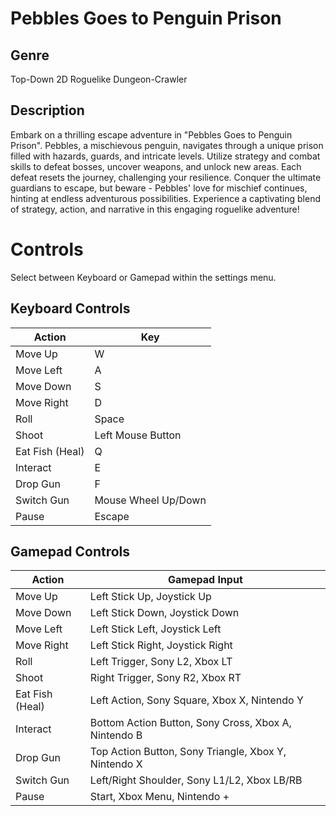 # Pebbles Goes to Penguin Prison

## Genre
Top-Down 2D Roguelike Dungeon-Crawler

## Description
Embark on a thrilling escape adventure in "Pebbles Goes to Penguin Prison". Pebbles, a mischievous penguin, navigates through a unique prison filled with hazards, guards, and intricate levels. Utilize strategy and combat skills to defeat bosses, uncover weapons, and unlock new areas. Each defeat resets the journey, challenging your resilience. Conquer the ultimate guardians to escape, but beware - Pebbles' love for mischief continues, hinting at endless adventurous possibilities. Experience a captivating blend of strategy, action, and narrative in this engaging roguelike adventure!

# Controls

Select between Keyboard or Gamepad within the settings menu.

## Keyboard Controls
| Action             | Key                   |
|--------------------|-----------------------|
| Move Up            | W                     |
| Move Left          | A                     |
| Move Down          | S                     |
| Move Right         | D                     |
| Roll               | Space                 |
| Shoot              | Left Mouse Button     |
| Eat Fish (Heal)    | Q                     |
| Interact           | E                     |
| Drop Gun           | F                     |
| Switch Gun         | Mouse Wheel Up/Down   |
| Pause              | Escape                |

## Gamepad Controls
| Action             | Gamepad Input                                          |
|--------------------|--------------------------------------------------------|
| Move Up            | Left Stick Up, Joystick Up                             |
| Move Down          | Left Stick Down, Joystick Down                         |
| Move Left          | Left Stick Left, Joystick Left                         |
| Move Right         | Left Stick Right, Joystick Right                       |
| Roll               | Left Trigger, Sony L2, Xbox LT                         |
| Shoot              | Right Trigger, Sony R2, Xbox RT                        |
| Eat Fish (Heal)    | Left Action, Sony Square, Xbox X, Nintendo Y           |
| Interact           | Bottom Action Button, Sony Cross, Xbox A, Nintendo B   |
| Drop Gun           | Top Action Button, Sony Triangle, Xbox Y, Nintendo X   |
| Switch Gun         | Left/Right Shoulder, Sony L1/L2, Xbox LB/RB            |
| Pause              | Start, Xbox Menu, Nintendo +                           |
